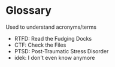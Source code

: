 # Glossary

Used to understand acronyms/terms
- RTFD: Read the Fudging Docks
- CTF: Check the Files
- PTSD: Post-Traumatic Stress Disorder
- idek: I don't even know anymore
